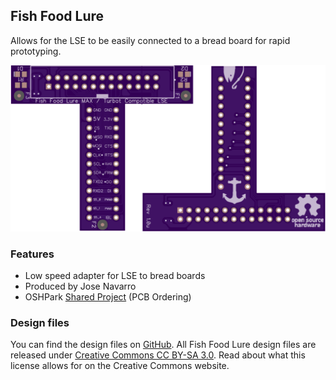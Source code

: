 ## Fish Food Lure

Allows for the LSE to be easily connected to a bread board for rapid prototyping.

![Fish Food Lure](pages/fish-food-lure/1200px-Fish_food_lure.png)

### Features

- Low speed adapter for LSE to bread boards
- Produced by Jose Navarro
- OSHPark [Shared Project](https://oshpark.com/shared_projects/UQFwVnyr) (PCB Ordering)


### Design files

You can find the design files on [GitHub](https://github.com/MinnowBoard-org/design-files/tree/master/expansion-boards-lures). All Fish Food Lure design files are released under [Creative Commons CC BY-SA 3.0](https://creativecommons.org/licenses/by-sa/3.0/). Read about what this license allows for on the Creative Commons website.
